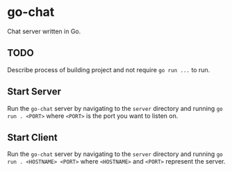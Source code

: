 # go-chat

Chat server written in Go.

## TODO

Describe process of building project and not require `go run ...` to run.

## Start Server

Run the `go-chat` server by navigating to the `server` directory and running `go run . <PORT>` where `<PORT>` is the port you want to listen on.

## Start Client

Run the `go-chat` server by navigating to the `server` directory and running `go run . <HOSTNAME> <PORT>` where `<HOSTNAME>` and `<PORT>` represent the server.
